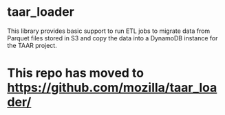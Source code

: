 taar_loader
===========


This library provides basic support to run ETL jobs to migrate data
from Parquet files stored in S3 and copy the data into a DynamoDB
instance for the TAAR project.


This repo has moved to https://github.com/mozilla/taar_loader/
==============================================================
